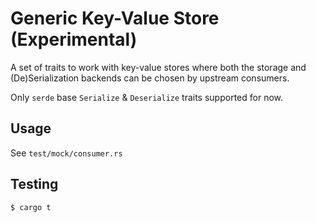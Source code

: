 # Generic Key-Value Store (Experimental)

A set of traits to work with key-value stores where both the storage and (De)Serialization backends can be chosen by upstream consumers.

Only `serde` base `Serialize` & `Deserialize` traits supported for now.

## Usage

See `test/mock/consumer.rs`

## Testing

```
$ cargo t
```
